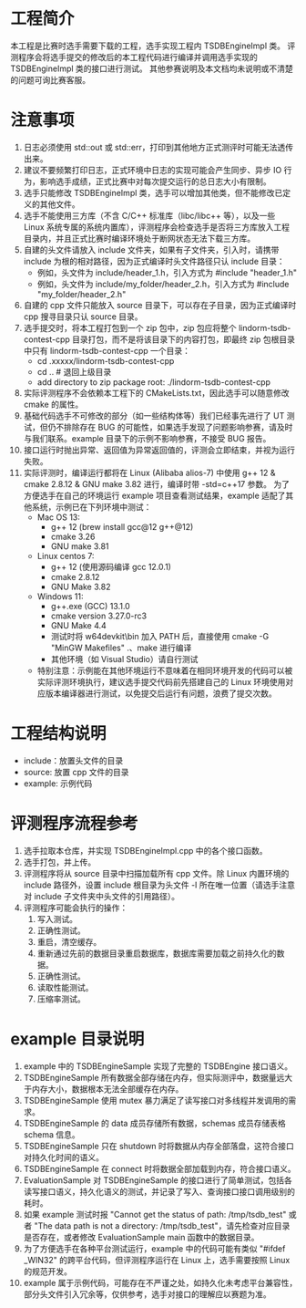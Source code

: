 # 工程简介
本工程是比赛时选手需要下载的工程，选手实现工程内 TSDBEngineImpl 类。
评测程序会将选手提交的修改后的本工程代码进行编译并调用选手实现的 TSDBEngineImpl 类的接口进行测试。
其他参赛说明及本文档均未说明或不清楚的问题可询比赛客服。
  

# 注意事项
1. 日志必须使用 std::out 或 std::err，打印到其他地方正式测评时可能无法透传出来。
2. 建议不要频繁打印日志，正式环境中日志的实现可能会产生同步、异步 IO 行为，影响选手成绩，正式比赛中对每次提交运行的总日志大小有限制。
3. 选手只能修改 TSDBEngineImpl 类，选手可以增加其他类，但不能修改已定义的其他文件。
4. 选手不能使用三方库（不含 C/C++ 标准库（libc/libc++ 等），以及一些 Linux 系统专属的系统内置库），评测程序会检查选手是否将三方库放入工程目录内，并且正式比赛时编译环境处于断网状态无法下载三方库。
5. 自建的头文件请放入 include 文件夹，如果有子文件夹，引入时，请携带 include 为根的相对路径，因为正式编译时头文件路径只认 include 目录：
   + 例如，头文件为 include/header_1.h，引入方式为 #include "header_1.h"
   + 例如，头文件为 include/my_folder/header_2.h，引入方式为 #include "my_folder/header_2.h"
6. 自建的 cpp 文件只能放入 source 目录下，可以存在子目录，因为正式编译时 cpp 搜寻目录只认 source 目录。
7. 选手提交时，将本工程打包到一个 zip 包中，zip 包应将整个 lindorm-tsdb-contest-cpp 目录打包，而不是将该目录下的内容打包，即最终 zip 包根目录中只有 lindorm-tsdb-contest-cpp 一个目录：
    + cd .xxxxx/lindorm-tsdb-contest-cpp
    + cd .. # 退回上级目录
    + add directory to zip package root: ./lindorm-tsdb-contest-cpp
8. 实际评测程序不会依赖本工程下的 CMakeLists.txt，因此选手可以随意修改 cmake 的属性。
9. 基础代码选手不可修改的部分（如一些结构体等）我们已经事先进行了 UT 测试，但仍不排除存在 BUG 的可能性，如果选手发现了问题影响参赛，请及时与我们联系。example 目录下的示例不影响参赛，不接受 BUG 报告。
10. 接口运行时抛出异常、返回值为异常返回值的，评测会立即结束，并视为运行失败。
11. 实际评测时，编译运行都将在 Linux (Alibaba alios-7) 中使用 g++ 12 & cmake 2.8.12 & GNU make 3.82 进行，编译时带 -std=c++17 参数。
    为了方便选手在自己的环境运行 example 项目查看测试结果，example 适配了其他系统，示例已在下列环境中测试：
    + Mac OS 13:
      + g++ 12 (brew install gcc@12 g++@12) 
      + cmake 3.26 
      + GNU make 3.81
    + Linux centos 7:
      + g++ 12 (使用源码编译 gcc 12.0.1) 
      + cmake 2.8.12
      + GNU Make 3.82
    + Windows 11:
      + g++.exe (GCC) 13.1.0
      + cmake version 3.27.0-rc3
      + GNU Make 4.4
      + 测试时将 w64devkit\bin 加入 PATH 后，直接使用 cmake -G "MinGW Makefiles" .、make 进行编译
      + 其他环境（如 Visual Studio）请自行测试
    + 特别注意：示例能在其他环境运行不意味着在相同环境开发的代码可以被实际评测环境执行，建议选手提交代码前先搭建自己的 Linux 环境使用对应版本编译器进行测试，以免提交后运行有问题，浪费了提交次数。
  

# 工程结构说明
+ include：放置头文件的目录
+ source: 放置 cpp 文件的目录
+ example: 示例代码
  

# 评测程序流程参考
1. 选手拉取本仓库，并实现 TSDBEngineImpl.cpp 中的各个接口函数。
2. 选手打包，并上传。
3. 评测程序将从 source 目录中扫描加载所有 cpp 文件。除 Linux 内置环境的 include 路径外，设置 include 根目录为头文件 -I 所在唯一位置（请选手注意对 include 子文件夹中头文件的引用路径）。
4. 评测程序可能会执行的操作：
    1. 写入测试。
    2. 正确性测试。
    3. 重启，清空缓存。
    4. 重新通过先前的数据目录重启数据库，数据库需要加载之前持久化的数据。
    5. 正确性测试。
    6. 读取性能测试。
    7. 压缩率测试。
  

# example 目录说明
1. example 中的 TSDBEngineSample 实现了完整的 TSDBEngine 接口语义。
2. TSDBEngineSample 所有数据全部存储在内存，但实际测评中，数据量远大于内存大小，数据根本无法全部缓存在内存。
3. TSDBEngineSample 使用 mutex 暴力满足了读写接口对多线程并发调用的需求。
4. TSDBEngineSample 的 data 成员存储所有数据，schemas 成员存储表格 schema 信息。
5. TSDBEngineSample 只在 shutdown 时将数据从内存全部落盘，这符合接口对持久化时间的语义。
6. TSDBEngineSample 在 connect 时将数据全部加载到内存，符合接口语义。
7. EvaluationSample 对 TSDBEngineSample 的接口进行了简单测试，包括各读写接口语义，持久化语义的测试，并记录了写入、查询接口接口调用级别的耗时。
8. 如果 example 测试时报 "Cannot get the status of path: /tmp/tsdb_test" 或者 "The data path is not a directory: /tmp/tsdb_test"，请先检查对应目录是否存在，或者修改 EvaluationSample main 函数中的数据目录。
9. 为了方便选手在各种平台测试运行，example 中的代码可能有类似 "#ifdef _WIN32" 的跨平台代码，但评测程序运行在 Linux 上，选手需要按照 Linux 的规范开发。
10. example 属于示例代码，可能存在不严谨之处，如持久化未考虑平台兼容性，部分头文件引入冗余等，仅供参考，选手对接口的理解应以赛题为准。
  
